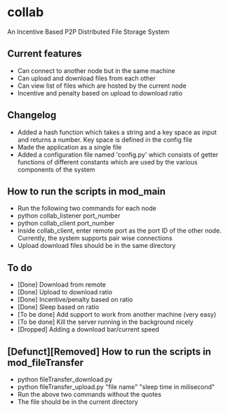 # collab
An Incentive Based P2P Distributed File Storage System

## Current features
 * Can connect to another node but in the same machine
 * Can upload and download files from each other
 * Can view list of files which are hosted by the current node
 * Incentive and penalty based on upload to download ratio

## Changelog
 * Added a hash function which takes a string and a key space as input and returns a number. Key space is defined in the config file
 * Made the application as a single file
 * Added a configuration file named 'config.py' which consists of getter functions of different constants which are used by the various components of the system

## How to run the scripts in mod_main
 * Run the following two commands for each node
 * python collab_listener port_number
 * python collab_client port_number
 * Inside collab_client, enter remote port as the port ID of the other node. Currently, the system supports pair wise connections
 * Upload download files should be in the same directory

## To do
 * [Done] Download from remote
 * [Done] Upload to download ratio
 * [Done] Incentive/penalty based on ratio
 * [Done] Sleep based on ratio
 * [To be done] Add support to work from another machine (very easy)
 * [To be done] Kill the server running in the background nicely
 * [Dropped] Adding a download bar/current speed

## [Defunct][Removed] How to run the scripts in mod_fileTransfer
 * python fileTransfer_download.py
 * python fileTransfer_upload.py "file name" "sleep time in milisecond"
 * Run the above two commands without the quotes
 * The file should be in the current directory
